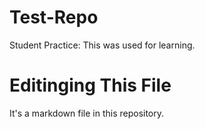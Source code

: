 # Test-Repo
Student Practice: This was used for learning.

# Editinging This File
It's a markdown file in this repository.
